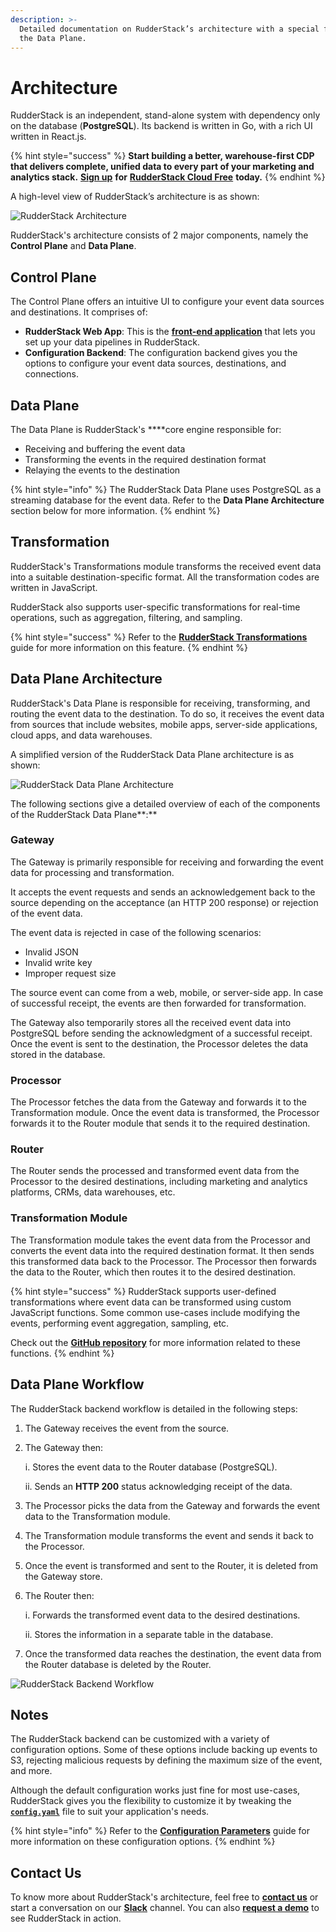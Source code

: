 ```yaml
---
description: >-
  Detailed documentation on RudderStack’s architecture with a special focus on
  the Data Plane.
---
```


# Architecture

RudderStack is an independent, stand-alone system with dependency only on the database \(**PostgreSQL**\). Its backend is written in Go, with a rich UI written in React.js.

{% hint style="success" %}
**Start building a better, warehouse-first CDP that delivers complete, unified data to every part of your marketing and analytics stack.** [**Sign up**](https://app.rudderlabs.com/signup?type=freetrial) **for** [**RudderStack Cloud Free**](https://app.rudderlabs.com/signup?type=freetrial) **today.**
{% endhint %}

A high-level view of RudderStack’s architecture is as shown:

![RudderStack Architecture](../.gitbook/assets/rudderstack-architecture.png)

RudderStack's architecture consists of 2 major components, namely the **Control Plane** and **Data Plane**.

## **Control Plane**

The Control Plane offers an intuitive UI to configure your event data sources and destinations. It comprises of:

* **RudderStack Web App**: This is the [**front-end application**](https://app.rudderlabs.com/signup?type=freetrial) that lets you set up your data pipelines in RudderStack. 
* **Configuration Backend**: The configuration backend gives you the options to configure your event data sources, destinations, and connections.

## **Data Plane**

The Data Plane is RudderStack's ****core engine responsible for:

* Receiving and buffering the event data
* Transforming the events in the required destination format
* Relaying the events to the destination

{% hint style="info" %}
The RudderStack Data Plane uses PostgreSQL as a streaming database for the event data. Refer to the **Data Plane Architecture** section below for more information.
{% endhint %}

## **Transformation** 

RudderStack's Transformations module transforms the received event data into a suitable destination-specific format. All the transformation codes are written in JavaScript. 

RudderStack also supports user-specific transformations for real-time operations, such as aggregation, filtering, and sampling.

{% hint style="success" %}
Refer to the [**RudderStack Transformations**](../adding-a-new-user-transformation-in-rudderstack/) guide for more information on this feature.
{% endhint %}

## **Data Plane Architecture**

RudderStack's Data Plane is responsible for receiving, transforming, and routing the event data to the destination. To do so, it receives the event data from sources that include websites, mobile apps, server-side applications, cloud apps, and data warehouses.

A simplified version of the RudderStack Data Plane architecture is as shown:

![RudderStack Data Plane Architecture](https://lh4.googleusercontent.com/cI7FcmudLVOedkLXA2AwV0tWVI3fZtA66v3Mt8WYGEZnhC8_D-pW53twoh-BbfEBHGw-dvg5tCllbE0xwvGj1b1uPN3KpZU2PAWi0IAS36XzrrzYTm2jcSmjegti_Z57Ca9hZRn4)

The following sections give a detailed overview of each of the components of the RudderStack Data Plane**:**

### **Gateway**

The Gateway is primarily responsible for receiving and forwarding the event data for processing and transformation.

It accepts the event requests and sends an acknowledgement back to the source depending on the acceptance \(an HTTP 200 response\) or rejection of the event data. 

The event data is rejected in case of the following scenarios:

* Invalid JSON
* Invalid write key
* Improper request size

The source event can come from a web, mobile, or server-side app. In case of successful receipt, the events are then forwarded for transformation.

The Gateway also temporarily stores all the received event data into PostgreSQL before sending the acknowledgment of a successful receipt. Once the event is sent to the destination, the Processor deletes the data stored in the database.

### **Processor**

The Processor fetches the data from the Gateway and forwards it to the Transformation module. Once the event data is transformed, the Processor forwards it to the Router module that sends it to the required destination.

### **Router**

The Router sends the processed and transformed event data from the Processor to the desired destinations, including marketing and analytics platforms, CRMs, data warehouses, etc.

### **Transformation Module**

The Transformation module takes the event data from the Processor and converts the event data into the required destination format. It then sends this transformed data back to the Processor. The Processor then forwards the data to the Router, which then routes it to the desired destination.

{% hint style="success" %}
RudderStack supports user-defined transformations where event data can be transformed using custom JavaScript functions. Some common use-cases include modifying the events, performing event aggregation, sampling, etc. 

Check out the [**GitHub repository**](https://github.com/rudderlabs/sample-user-transformers) for more information related to these functions.
{% endhint %}

## **Data Plane Workflow**

The RudderStack backend workflow is detailed in the following steps:

1. The Gateway receives the event from the source. 
2. The Gateway then:  


   i.  Stores the event data to the Router database \(PostgreSQL\).

   ii. Sends an **HTTP 200** status acknowledging receipt of the data.  

3. The Processor picks the data from the Gateway and forwards the event data to the Transformation module. 
4. The Transformation module transforms the event and sends it back to the Processor. 
5. Once the event is transformed and sent to the Router, it is deleted from the Gateway store. 
6. The Router then:  
 

   i.  Forwards the transformed event data to the desired destinations.

   ii. Stores the information in a separate table in the database.  

7. Once the transformed data reaches the destination, the event data from the Router database is deleted by the Router.

![RudderStack Backend Workflow](../.gitbook/assets/screen-shot-2021-06-07-at-1.25.57-pm.png)

## **Notes**

The RudderStack backend can be customized with a variety of configuration options. Some of these options include backing up events to S3, rejecting malicious requests by defining the maximum size of the event, and more. 

Although the default configuration works just fine for most use-cases, RudderStack gives you the flexibility to customize it by tweaking the [**`config.yaml`**](https://github.com/rudderlabs/rudder-server/blob/master/config/config.yaml) file to suit your application's needs.

{% hint style="info" %}
Refer to the [**Configuration Parameters**](../user-guides/administrators-guide/config-parameters.md) guide for more information on these configuration options.
{% endhint %}

## Contact Us

To know more about RudderStack's architecture, feel free to [**contact us**](mailto:%20docs@rudderstack.com) or start a conversation on our [**Slack**](https://resources.rudderstack.com/join-rudderstack-slack) channel. You can also [**request a demo**](https://rudderstack.com/request-a-demo/) to see RudderStack in action.

